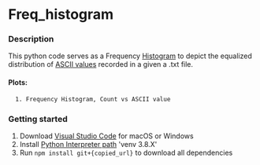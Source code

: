 # Freq_histogram 
### Description
This python code serves as a Frequency [Histogram](https://en.wikipedia.org/wiki/Discrete_Fourier_transform) to depict the equalized distribution of
[ASCII values](https://commons.wikimedia.org/wiki/File:ASCII-Table.svg) recorded in a given a .txt file.
####  Plots:
      1. Frequency Histogram, Count vs ASCII value
### Getting started
  1. Download [Visual Studio Code](https://code.visualstudio.com/download) for macOS or Windows 
  2. Install [Python Interpreter path](https://code.visualstudio.com/docs/python/python-tutorial) 'venv 3.8.X'
  3. Run ```npm install git+{copied_url}``` to download all dependencies
 

